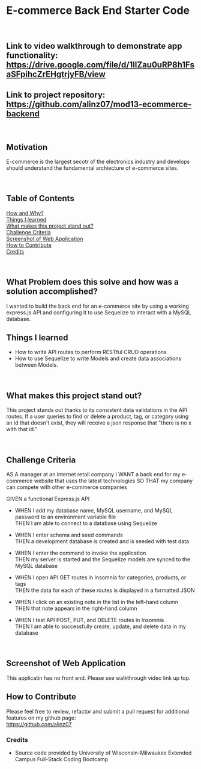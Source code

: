 # E-commerce Back End Starter Code
<br/>

## **Link** to video walkthrough to demonstrate app functionality: https://drive.google.com/file/d/1IIZau0uRP8h1FsaSFpihcZrEHgtrjyFB/view 

## **Link** to project repository: https://github.com/alinz07/mod13-ecommerce-backend 
<br/>

## **Motivation**
E-commerce is the largest secotr of the electronics industry and develops should understand the fundamental archiecture of e-commerce sites.

<br/>

## **Table of Contents**
[How and Why?](#what-problem-does-this-solve-and-how-was-a-solution-accomplished) <br/>
[Things I learned](#things-i-learned) <br/>
[What makes this project stand out?](#what-makes-this-project-stand-out) <br/>
[Challenge Criteria](#challenge-criteria)<br/>
[Screenshot of Web Application](#screenshot-of-web-application)<br/>
[How to Contribute](#how-to-contribute)<br/>
[Credits](#credits)<br/>
  
<br/>

## **What Problem does this solve and how was a solution accomplished?**
I wanted to build the back end for an e-commerce site by using a working express.js API and configuring it to use Sequelize to interact with a MySQL database.
<br/>

## **Things I learned**
* How to write API routes to perform RESTful CRUD operations
* How to use Sequelize to write Models and create data associations between Models.
<br/>

## **What makes this project stand out?**
This project stands out thanks to its consistent data validations in the API routes. If a user queries to find or delete a product, tag, or category using an id that doesn't exist, they will receive a json response that "there is no x with that id."

<br/>

## **Challenge Criteria**
AS A manager at an internet retail company
I WANT a back end for my e-commerce website that uses the latest technologies
SO THAT my company can compete with other e-commerce companies

GIVEN a functional Express.js API<br/>

* WHEN I add my database name, MySQL username, and MySQL password to an environment variable file<br/>
THEN I am able to connect to a database using Sequelize

* WHEN I enter schema and seed commands<br/>
THEN a development database is created and is seeded with test data

* WHEN I enter the command to invoke the application<br/>
THEN my server is started and the Sequelize models are synced to the MySQL database

* WHEN I open API GET routes in Insomnia for categories, products, or tags<br/>
THEN the data for each of these routes is displayed in a formatted JSON

* WHEN I click on an existing note in the list in the left-hand column<br/>
THEN that note appears in the right-hand column

* WHEN I test API POST, PUT, and DELETE routes in Insomnia<br/>
THEN I am able to successfully create, update, and delete data in my database
<br/>

## **Screenshot of Web Application**
This applicatin has no front end. Please see walkthrough video link up top.
<br/>

## **How to Contribute**
Please feel free to review, refactor and submit a pull request for additional features on my github page: <br/>
https://github.com/alinz07 

### **Credits**
* Source code provided by University of Wisconsin-Milwaukee Extended Campus Full-Stack Coding Bootcamp
